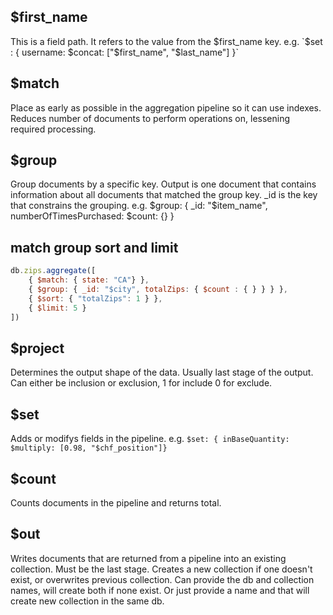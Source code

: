 ## $first_name
This is a field path. It refers to the value from the $first_name key.
e.g. `$set : { username: $concat: ["$first_name", "$last_name"] }`

## $match
Place as early as possible in the aggregation pipeline so it can use indexes.
Reduces number of documents to perform operations on, lessening required processing.

## $group
Group documents by a specific key.
Output is one document that contains information about all documents that matched the group key.
_id is the key that constrains the grouping.
e.g. $group: { _id: "$item_name", numberOfTimesPurchased: $count: {} }

## match group sort and limit
```javascript
db.zips.aggregate([
    { $match: { state: "CA"} },
    { $group: { _id: "$city", totalZips: { $count : { } } } },
    { $sort: { "totalZips": 1 } },
    { $limit: 5 }
])
```

## $project
Determines the output shape of the data.
Usually last stage of the output.
Can either be inclusion or exclusion, 1 for include 0 for exclude.

## $set
Adds or modifys fields in the pipeline.
e.g. `$set: { inBaseQuantity: $multiply: [0.98, "$chf_position"]}`

## $count
Counts documents in the pipeline and returns total.

## $out
Writes documents that are returned from a pipeline into an existing collection.
Must be the last stage.
Creates a new collection if one doesn't exist, or overwrites previous collection.
Can provide the db and collection names, will create both if none exist.
Or just provide a name and that will create new collection in the same db.

